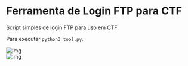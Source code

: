 # Ferramenta de Login FTP para CTF

Script simples de login FTP para uso em CTF.

Para executar ```python3 tool.py```.

![img](https://i.imgur.com/aSzqglQ.png)<br>
![img](https://i.imgur.com/yBfj70B.png)
